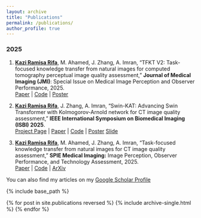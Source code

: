 ```yaml
---
layout: archive
title: "Publications"
permalink: /publications/
author_profile: true
---
```

### 2025

1. **[Kazi Ramisa Rifa]()**, M. Ahamed, J. Zhang, A. Imran, “TFKT V2: Task-focused knowledge transfer from natural images for computed tomography perceptual image quality assessment,” **Journal of Medical Imaging (JMI)**: Special Issue on Medical Image Perception and Observer Performance, 2025.  
  [Paper](#) | [Code](https://github.com/KaziRamisaRifa/TFKT-V2) | [Poster](#)
  
2. **[Kazi Ramisa Rifa]()**, J. Zhang, A. Imran, “Swin-KAT: Advancing Swin Transformer with Kolmogorov-Arnold network for CT image quality assessment,” **IEEE International Symposium on Biomedical Imaging (ISBI) 2025**.  
  [Project Page](https://sites.google.com/northsouth.edu/swinkat/swinkat) | [Paper](#) | [Code](https://github.com/KaziRamisaRifa/Swin-KAT) | [Poster](https://kaziramisarifa.github.io/files/posters/isbi25-poster-temp-Ramisa_v6.pdf) [Slide](https://kaziramisarifa.github.io/files/slides/CCTS_SwinKAT_Ramisa.pdf) 

3. **[Kazi Ramisa Rifa]()**, M. Ahamed, J. Zhang, A. Imran, “Task-focused knowledge transfer from natural images for CT image quality assessment,” **SPIE Medical Imaging:** Image Perception, Observer Performance, and Technology Assessment, 2025.  
  [Paper](#) | [Code](https://github.com/KaziRamisaRifa/TFKT-V2) | [ArXiv](#)

You can also find my articles on my [Google Scholar Profile](https://scholar.google.com/citations?user=nrEP6nQAAAAJ&hl=en)


{% include base_path %}

{% for post in site.publications reversed %}
  {% include archive-single.html %}
{% endfor %}
